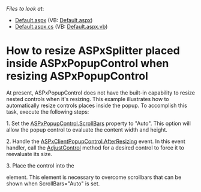 <!-- default file list -->
*Files to look at*:

* [Default.aspx](./CS/WebSite/Default.aspx) (VB: [Default.aspx](./VB/WebSite/Default.aspx))
* [Default.aspx.cs](./CS/WebSite/Default.aspx.cs) (VB: [Default.aspx.vb](./VB/WebSite/Default.aspx.vb))
<!-- default file list end -->
# How to resize ASPxSplitter placed inside ASPxPopupControl when resizing ASPxPopupControl


<p>At present, ASPxPopupControl does not have the built-in capability to resize nested controls when it's resizing. This example illustrates how to automatically resize controls places inside the popup. To accomplish this task, execute the following steps:</p><p>1. Set the <a href="http://documentation.devexpress.com/#AspNet/DevExpressWebASPxPopupControlASPxPopupControlBase_ScrollBarstopic"><u>ASPxPopupControl.ScrollBars</u></a> property to "Auto". This option will allow the popup control to evaluate the content width and height.</p><p>2. Handle the <a href="http://documentation.devexpress.com/#AspNet/DevExpressWebASPxPopupControlScriptsASPxClientPopupControlBase_AfterResizingtopic"><u>ASPxClientPopupControl.AfterResizing</u></a> event. In this event handler, call the <a href="http://documentation.devexpress.com/#AspNet/DevExpressWebASPxClassesScriptsASPxClientControl_AdjustControltopic"><u>AdjustControl</u></a> method for a desired control to force it to reevaluate its size.</p><p>3. Place the control into the <strong><div style="height: 100%; width: 100%; overflow: hidden"></strong> element. This element is necessary to overcome scrollbars that can be shown when ScrollBars="Auto" is set.</p>

<br/>


